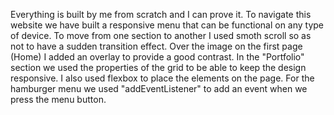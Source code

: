 Everything is built by me from scratch and I can prove it. To navigate this website we have built a responsive menu that can be functional on any type of device. 
To move from one section to another I used smoth scroll so as not to have a sudden transition effect. Over the image on the first page (Home) I added an overlay 
to provide a good contrast. In the "Portfolio" section we used the properties of the grid to be able to keep the design responsive. 
I also used flexbox to place the elements on the page. For the hamburger menu we used "addEventListener" to add an event when we press the menu button.
